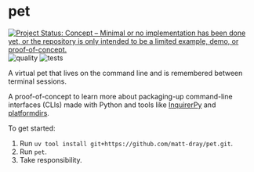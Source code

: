 # pet

[![Project Status: Concept – Minimal or no implementation has been done yet, or the repository is only intended to be a limited example, demo, or proof-of-concept.](https://www.repostatus.org/badges/latest/concept.svg)](https://www.repostatus.org/#concept)
![quality](https://github.com/matt-dray/pet/actions/workflows/code-quality.yaml/badge.svg)
![tests](https://github.com/matt-dray/pet/actions/workflows/tests.yaml/badge.svg)

A virtual pet that lives on the command line and is remembered between terminal sessions.

A proof-of-concept to learn more about packaging-up command-line interfaces (CLIs) made with Python and tools like [InquirerPy](https://inquirerpy.readthedocs.io/en/latest/) and [platformdirs](https://platformdirs.readthedocs.io/en/latest/index.html). 

To get started:

1. Run `uv tool install git+https://github.com/matt-dray/pet.git`.
2. Run `pet`.
3. Take responsibility.

